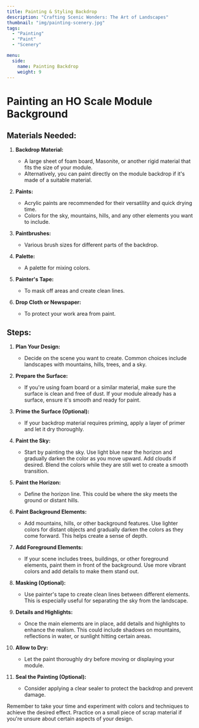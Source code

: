 ```yaml
---
title: Painting & Styling Backdrop
description: "Crafting Scenic Wonders: The Art of Landscapes"
thumbnail: "img/painting-scenery.jpg"
tags:
  - "Painting"
  - "Paint"
  - "Scenery"

menu:
  side:
    name: Painting Backdrop
    weight: 9
---
```


# Painting an HO Scale Module Background

## Materials Needed:

1. **Backdrop Material:**
   - A large sheet of foam board, Masonite, or another rigid material that fits the size of your module.
   - Alternatively, you can paint directly on the module backdrop if it's made of a suitable material.

2. **Paints:**
   - Acrylic paints are recommended for their versatility and quick drying time.
   - Colors for the sky, mountains, hills, and any other elements you want to include.

3. **Paintbrushes:**
   - Various brush sizes for different parts of the backdrop.

4. **Palette:**
   - A palette for mixing colors.

5. **Painter's Tape:**
   - To mask off areas and create clean lines.

6. **Drop Cloth or Newspaper:**
   - To protect your work area from paint.

## Steps:

1. **Plan Your Design:**
   - Decide on the scene you want to create. Common choices include landscapes with mountains, hills, trees, and a sky.

2. **Prepare the Surface:**
   - If you're using foam board or a similar material, make sure the surface is clean and free of dust. If your module already has a surface, ensure it's smooth and ready for paint.

3. **Prime the Surface (Optional):**
   - If your backdrop material requires priming, apply a layer of primer and let it dry thoroughly.

4. **Paint the Sky:**
   - Start by painting the sky. Use light blue near the horizon and gradually darken the color as you move upward. Add clouds if desired. Blend the colors while they are still wet to create a smooth transition.

5. **Paint the Horizon:**
   - Define the horizon line. This could be where the sky meets the ground or distant hills.

6. **Paint Background Elements:**
   - Add mountains, hills, or other background features. Use lighter colors for distant objects and gradually darken the colors as they come forward. This helps create a sense of depth.

7. **Add Foreground Elements:**
   - If your scene includes trees, buildings, or other foreground elements, paint them in front of the background. Use more vibrant colors and add details to make them stand out.

8. **Masking (Optional):**
   - Use painter's tape to create clean lines between different elements. This is especially useful for separating the sky from the landscape.

9. **Details and Highlights:**
   - Once the main elements are in place, add details and highlights to enhance the realism. This could include shadows on mountains, reflections in water, or sunlight hitting certain areas.

10. **Allow to Dry:**
    - Let the paint thoroughly dry before moving or displaying your module.

11. **Seal the Painting (Optional):**
    - Consider applying a clear sealer to protect the backdrop and prevent damage.

Remember to take your time and experiment with colors and techniques to achieve the desired effect. Practice on a small piece of scrap material if you're unsure about certain aspects of your design.
